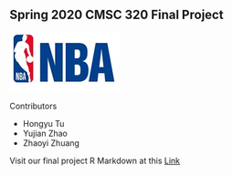 ## Spring 2020 CMSC 320 Final Project

![](small_logo.jpg)

Contributors
- Hongyu Tu
- Yujian Zhao
- Zhaoyi Zhuang

Visit our final project R Markdown at this <a href="https://h-tu.github.io/cs320final/" target="_blank">Link</a>

